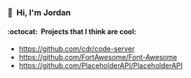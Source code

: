 ### :wave:&nbsp; Hi, I'm Jordan


#### :octocat:&nbsp; Projects that I think are cool:
* https://github.com/cdr/code-server
* https://github.com/FortAwesome/Font-Awesome
* https://github.com/PlaceholderAPI/PlaceholderAPI
